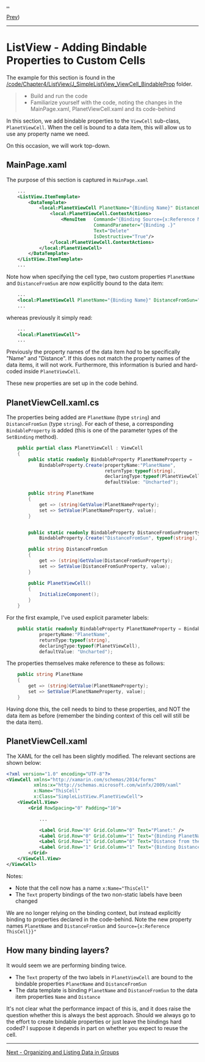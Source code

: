 [..](listview.md)

[Prev](listview-viewcell-sub.md))

---

# ListView - Adding Bindable Properties to Custom Cells

The example for this section is found in the [/code/Chapter4/ListView/J_SimpleListView_ViewCell_BindableProp](/code/Chapter4/ListView/J_SimpleListView_ViewCell_BindableProp) folder.

> * Build and run the code
> * Familiarize yourself with the code, noting the changes in the MainPage.xaml, PlanetViewCell.xaml and its code-behind

In this section, we add bindable properties to the `ViewCell` sub-class, `PlanetViewCell`. When the cell is bound to a data item, this will allow us to use any property name we need.

On this occasion, we will work top-down.

## MainPage.xaml
The purpose of this section is captured in `MainPage.xaml`

```XML
    ...
    <ListView.ItemTemplate>
        <DataTemplate>
            <local:PlanetViewCell PlanetName="{Binding Name}" DistanceFromSun="{Binding Distance}">
                <local:PlanetViewCell.ContextActions>
                    <MenuItem   Command="{Binding Source={x:Reference MainContentPage}, Path=BindingContext.DeleteCommand}"
                                CommandParameter="{Binding .}"
                                Text="Delete"
                                IsDestructive="True"/>
                </local:PlanetViewCell.ContextActions>
            </local:PlanetViewCell>
        </DataTemplate>
    </ListView.ItemTemplate>
    ...
```

Note how when specifying the cell type, two custom properties `PlanetName` and `DistanceFromSun` are now explicitly bound to the data item:

```XML
    ...
    <local:PlanetViewCell PlanetName="{Binding Name}" DistanceFromSun="{Binding Distance}">
    ...
```

whereas previously it simply read:

```XML
    ...
    <local:PlanetViewCell">
    ...
```

Previously the property names of the data item _had_ to be specifically "Name" and "Distance". If this does not match the property names of the data items, it will not work. Furthermore, this information is buried and hard-coded inside `PlanetViewCell`.

These new properties are set up in the code behind.

## PlanetViewCell.xaml.cs
The properties being added are `PlanetName` (type `string`) and `DistanceFromSun` (type `string`). For each of these, a corresponding `BindableProperty` is added (this is one of the parameter types of the `SetBinding` method).

```C#
    public partial class PlanetViewCell : ViewCell
    {
        public static readonly BindableProperty PlanetNameProperty =
            BindableProperty.Create(propertyName:"PlanetName",
                                    returnType:typeof(string),
                                    declaringType:typeof(PlanetViewCell),
                                    defaultValue: "Uncharted");

        public string PlanetName
        {
            get => (string)GetValue(PlanetNameProperty);
            set => SetValue(PlanetNameProperty, value);
        }


        public static readonly BindableProperty DistanceFromSunProperty =
            BindableProperty.Create("DistanceFromSun", typeof(string), typeof(PlanetViewCell), "?");

        public string DistanceFromSun
        {
            get => (string)GetValue(DistanceFromSunProperty);
            set => SetValue(DistanceFromSunProperty, value);
        }

        public PlanetViewCell()
        {
            InitializeComponent();
        }
    }
```

For the first example, I've used explicit parameter labels:

```C#
    public static readonly BindableProperty PlanetNameProperty = BindableProperty.Create(
            propertyName:"PlanetName",
            returnType:typeof(string),
            declaringType:typeof(PlanetViewCell),
            defaultValue: "Uncharted");
```  

The properties themselves make reference to these as follows:

```C#
    public string PlanetName
    {
        get => (string)GetValue(PlanetNameProperty);
        set => SetValue(PlanetNameProperty, value);
    }
```        

Having done this, the cell needs to bind to these properties, and NOT the data item as before (remember the binding context of this cell will still be the data item).

## PlanetViewCell.xaml
The XAML for the cell has been slightly modified. The relevant sections are shown below:

```XML
<?xml version="1.0" encoding="UTF-8"?>
<ViewCell xmlns="http://xamarin.com/schemas/2014/forms"
          xmlns:x="http://schemas.microsoft.com/winfx/2009/xaml"
          x:Name="ThisCell"
          x:Class="SimpleListView.PlanetViewCell">
    <ViewCell.View>
        <Grid RowSpacing="0" Padding="10">

            ...

            <Label Grid.Row="0" Grid.Column="0" Text="Planet:" />
            <Label Grid.Row="0" Grid.Column="1" Text="{Binding PlanetName, Source={x:Reference ThisCell}}" />
            <Label Grid.Row="1" Grid.Column="0" Text="Distance from the Sun:" />
            <Label Grid.Row="1" Grid.Column="1" Text="{Binding DistanceFromSun, Source={x:Reference ThisCell}}" />
        </Grid>
    </ViewCell.View>
</ViewCell>
```

Notes:

* Note that the cell now has a name `x:Name="ThisCell"`
* The `Text` property bindings of the two non-static labels have been changed

We are no longer relying on the binding context, but instead explicitly binding to properties declared in the code-behind. Note the new property names `PlanetName` and `DistanceFromSun` and `Source={x:Reference ThisCell}}"` 

## How many binding layers?
It would seem we are performing binding twice. 

* The `Text` property of the two labels in `PlanetViewCell` are bound to the bindable properties `PlanetName` and `DistanceFromSun`
* The data template is binding `PlanetName` and `DistanceFromSun` to the data item properties `Name` and `Distance`

It's not clear what the performance impact of this is, and it does raise the question whether this is always the best approach.
Should we always go to the effort to create bindable properties or just leave the bindings hard coded? I suppose it depends in part on whether you expect to reuse the cell.

---

[Next - Organizing and Listing Data in Groups](listview-groups.md)